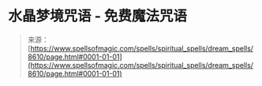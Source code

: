 <!--yml

category: 未分类

date: 2024-06-12 18:44:04

-->

# 水晶梦境咒语 - 免费魔法咒语

> 来源：[https://www.spellsofmagic.com/spells/spiritual_spells/dream_spells/8610/page.html#0001-01-01](https://www.spellsofmagic.com/spells/spiritual_spells/dream_spells/8610/page.html#0001-01-01)
